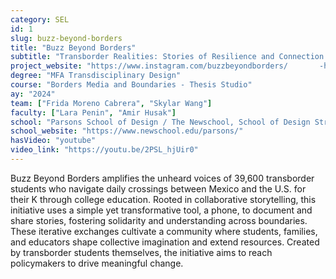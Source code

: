 ```yaml
---
category: SEL
id: 1
slug: buzz-beyond-borders
title: "Buzz Beyond Borders"
subtitle: "Transborder Realities: Stories of Resilience and Connection Across Borders"
project_website: "https://www.instagram.com/buzzbeyondborders/       -https://www.newschool.edu/parsons/profile/frida-moreNO-and-skylar-wang/"
degree: "MFA Transdisciplinary Design"
course: "Borders Media and Boundaries - Thesis Studio"
ay: "2024"
team: ["Frida Moreno Cabrera", "Skylar Wang"]
faculty: ["Lara Penin", "Amir Husak"]
school: "Parsons School of Design / The Newschool, School of Design Strategies, New York, NY, United States of America"
school_website: "https://www.newschool.edu/parsons/"
hasVideo: "youtube"
video_link: "https://youtu.be/2PSL_hjUir0"
---
```


Buzz Beyond Borders amplifies the unheard voices of 39,600 transborder students who navigate daily crossings between Mexico and the U.S. for their K through college education. Rooted in collaborative storytelling, this initiative uses a simple yet transformative tool, a phone, to document and share stories, fostering solidarity and understanding across boundaries. These iterative exchanges cultivate a community where students, families, and educators shape collective imagination and extend resources. Created by transborder students themselves, the initiative aims to reach policymakers to drive meaningful change.
